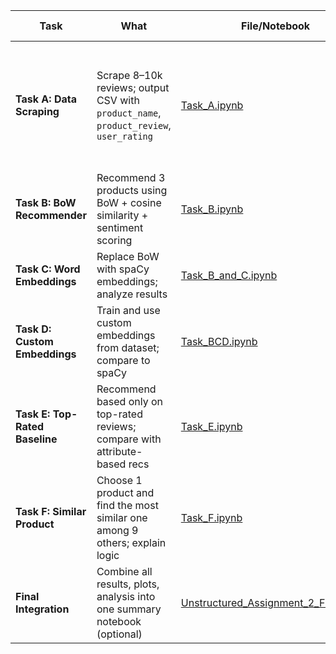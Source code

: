 | Task                           | What                                                                                  | File/Notebook                                                                                                                                                        | Completed by | Date | Validated by | Notes / PR |
| ------------------------------ | ------------------------------------------------------------------------------------- | -------------------------------------------------------------------------------------------------------------------------------------------------------------------- | ------------ | ---- | ------------ | ---------- |
| **Task A: Data Scraping**      | Scrape 8–10k reviews; output CSV with `product_name`, `product_review`, `user_rating` | <a href="https://colab.research.google.com/github/AHMerrill/unstructured-data-2/blob/main/Task_A.ipynb" target="_blank">Task_A.ipynb</a>                           | Zan             | 22Sep     |              | Did not have a chance to test on colab; works fine on local machine           |
| **Task B: BoW Recommender**    | Recommend 3 products using BoW + cosine similarity + sentiment scoring                | <a href="https://colab.research.google.com/github/AHMerrill/unstructured-data-2/blob/main/Task_B.ipynb" target="_blank">Task_B.ipynb</a>                           |   Zan           | 22Sep     |              |            |
| **Task C: Word Embeddings**    | Replace BoW with spaCy embeddings; analyze results                                    | <a href="https://colab.research.google.com/github/AHMerrill/unstructured-data-2/blob/main/Task_B_and_C.ipynb" target="_blank">Task_B_and_C.ipynb</a>                           |   Kristen           |   22Sep   |              |            |
| **Task D: Custom Embeddings**  | Train and use custom embeddings from dataset; compare to spaCy                        | <a href="https://colab.research.google.com/github/AHMerrill/unstructured-data-2/blob/main/Task_BCD.ipynb" target="_blank">Task_BCD.ipynb</a>                           |  Grace            |  23Sep    |              |            |
| **Task E: Top-Rated Baseline** | Recommend based only on top-rated reviews; compare with attribute-based recs          | <a href="https://colab.research.google.com/github/AHMerrill/unstructured-data-2/blob/main/Task_E.ipynb" target="_blank">Task_E.ipynb</a>                           |  Maru            | 26 Sep     |              |            |
| **Task F: Similar Product**    | Choose 1 product and find the most similar one among 9 others; explain logic          | <a href="https://colab.research.google.com/github/AHMerrill/unstructured-data-2/blob/main/Task_F.ipynb" target="_blank">Task_F.ipynb</a>                           | Ethan              | 24 Sep     |              |            |
| **Final Integration**          | Combine all results, plots, analysis into one summary notebook (optional)             | <a href="https://colab.research.google.com/github/AHMerrill/unstructured-data-2/blob/main/Unstructured_Assignment_2_Final.ipynb" target="_blank">Unstructured_Assignment_2_Final.ipynb</a> | Maru             | 26 Sep     |              |            |
